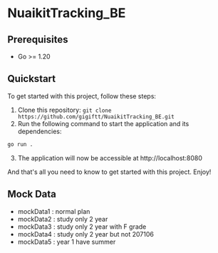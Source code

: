 # NuaikitTracking_BE

## Prerequisites
- Go >= 1.20

## Quickstart
To get started with this project, follow these steps:

1. Clone this repository: `git clone https://github.com/gigiftt/NuaikitTracking_BE.git`
2. Run the following command to start the application and its dependencies:
```zsh
go run .
```
3. The application will now be accessible at http://localhost:8080

And that's all you need to know to get started with this project. Enjoy!

## Mock Data
- mockData1 : normal plan
- mockData2 : study only 2 year
- mockData3 : study only 2 year with F grade
- mockData4 : study only 2 year but not 207106 
- mockData5 : year 1 have summer